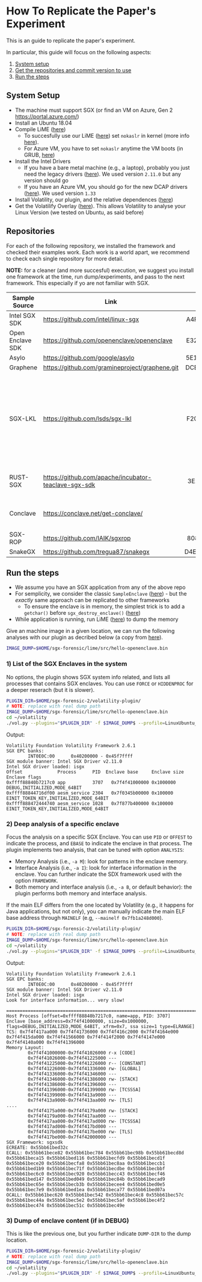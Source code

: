 # How To Replicate the Paper's Experiment

This is an guide to replicate the paper's experiment.

In particular, this guide will focus on the following aspects:
1. [System setup](#-System-Setup)
2. [Get the repositories and commit version to use](#-Repositories)
3. [Run the steps](##-Run-the-steps)

## System Setup

- The machine must support SGX (or find an VM on Azure, Gen 2 https://portal.azure.com/)
- Install an Ubuntu 18.04
- Compile LiME ([here](./lime/README.md))
    - To succesfully use our LiME ([here](./lime/README.md)) set `nokaslr` in kernel (more info [here](https://askubuntu.com/questions/19486/how-do-i-add-a-kernel-boot-parameter)).
    - For Azure VM, you have to set `nokaslr` anytime the VM boots (in GRUB, [here](https://docs.microsoft.com/en-us/troubleshoot/azure/virtual-machines/serial-console-linux))
- Install the Intel Drivers
    - If you have a bare metal machine (e.g., a laptop), probably you just need the legacy drivers ([here](https://github.com/intel/linux-sgx-driver)). We used version `2.11.0` but any version should go
    - If you have an Azure VM, you should go for the new DCAP drivers ([here](https://01.org/intel-softwareguard-extensions/downloads/intel-sgx-dcap-1.6-release)). We used version `1.33`
- Install Volatility, our plugin, and the relative dependences ([here](./volatility-plugin/README.md))
- Get the Volatilify Overlay ([here](./volatility-module/README.md)). This allows Volatility to analyse your Linux Version (we tested on Ubuntu, as said before)


## Repositories

For each of the following repository, we installed the framework and checked their examples work. Each work is a world apart, we recommend to check each single repository for more detail.

**NOTE:** for a cleaner (and more succesful) execution, we suggest you install one framework at the time, run dump/experiments, and pass to the next framework. This especially if yo are not familiar with SGX.

| Sample Source | Link | Version/Commit | Note |
| - | - | -: | - |
| Intel SGX SDK | https://github.com/intel/linux-sgx | A4F0C86828443EBB | 
| Open Enclave SDK | https://github.com/openenclave/openenclave | E32E10AC73C56F5B |
| Asylo | https://github.com/google/asylo | 5E19B541673A9C19 |
| Graphene | https://github.com/gramineproject/graphene.git | DCE0E6FD1751091D |
| SGX-LKL | https://github.com/lsds/sgx-lkl | F20210CEB1339EA1 | SGX-LKL associates a single virtual interface to each application, so you can't run multiple app in parallel
| RUST-SGX | https://github.com/apache/incubator-teaclave-sgx-sdk | 3E2E19052F589BFB | Compiled w/ Open Enclave support
| Conclave | https://conclave.net/get-conclave/ | 0.4 | Contact R3 to get the same version
| SGX-ROP | https://github.com/IAIK/sgxrop | 8086F6E624B0A43E |
| SnakeGX | https://github.com/tregua87/snakegx | D4E69C20ACD700A7 | |

## Run the steps

- We assume you have an SGX application from any of the above repo
- For semplicity, we consider the classic `SampleEnclave` ([here](https://github.com/intel/linux-sgx/tree/master/SampleCode/SampleEnclave)) - but the *exactly* same approach can be replicated to other frameworks
    - To ensure the enclave is in memory, the simplest trick is to add a `getchar()` before `sgx_destroy_enclave()` ([here](https://github.com/intel/linux-sgx/blob/master/SampleCode/SampleEnclave/App/App.cpp#L204))
- While application is running, run LiME ([here](./lime/README.md)) to dump the memory

Give an machine image in a given location, we can run the following analyses with our plugin as decribed below (a copy from [here](./volatility-plugin/README.md)).

```bash
IMAGE_DUMP=$HOME/sgx-forensic/lime/src/hello-openenclave.bin
```

### 1) List of the SGX Enclaves in the system

No options, the plugin shows SGX system info related, and lists all processes that contains SGX enclaves.
You can use `FORCE` or `HIDDENPROC` for a deeper reserach (but it is slower).

```bash
PLUGIN_DIR=$HOME/sgx-forensic-2/volatility-plugin/
# NOTE: replace with real dump path
IMAGE_DUMP=$HOME/sgx-forensic/lime/src/hello-openenclave.bin
cd ~/volatility
./vol.py --plugins="$PLUGIN_DIR" -f $IMAGE_DUMP$ --profile=LinuxUbuntu_5_4_0-42-generic_profilex64 linux_sgx
```

Output:
```
Volatility Foundation Volatility Framework 2.6.1
SGX EPC banks:
        INT0E0C:00      0x40200000 - 0x45f7ffff
SGX module banner: Intel SGX Driver v2.11.0
Intel SGX driver loaded: isgx
Offset             Process      PID  Enclave base     Enclave size Enclave flags                         
0xffff88840b7217c0 app          3707   0x7f4f41000000 0x1000000    DEBUG,INITIALIZED,MODE_64BIT          
0xffff88844716df00 aesm_service 2304   0x7f0345b00000 0x100000     EINIT_TOKEN_KEY,INITIALIZED,MODE_64BIT
0xffff888472444740 aesm_service 1028   0x7f877b400000 0x100000     EINIT_TOKEN_KEY,INITIALIZED,MODE_64BIT
```

### 2) Deep analysis of a specific enclave

Focus the analysis on a specific SGX Enclave. You can use `PID` or `OFFEST` to indicate the process, and `EBASE` to indicate the enclave in that process.
The plugin implements two analysis, that can be tuned with option `ANALYSIS`:
- Memory Analysis (i.e., `-a M`): look for patterns in the enclave memory.
- Interface Analysis (i.e., `-a I`): look for interface information in the enclave. You can further indicate the SDX framework used with the option `FRAMEWORK`.
- Both memory and interface analysis (i.e., `-a B`, or default behavior): the plugin performs both memory and interface analysis.

If the main ELF differs from the one located by Volatility (e.g., it happens for Java applications, but not only), you can manually indicate the main ELF base address through `MAINELF` (e.g, `--mainelf 0x7fb1a248d000`).

```bash
PLUGIN_DIR=$HOME/sgx-forensic-2/volatility-plugin/
# NOTE: replace with real dump path
IMAGE_DUMP=$HOME/sgx-forensic/lime/src/hello-openenclave.bin
cd ~/volatility
./vol.py --plugins="$PLUGIN_DIR" -f $IMAGE_DUMP$ --profile=LinuxUbuntu_5_4_0-42-generic_profilex64 linux_sgx -p 2304 --ebase  0x7f0345b00000
```

Output:
```
Volatility Foundation Volatility Framework 2.6.1
SGX EPC banks:
        INT0E0C:00      0x40200000 - 0x45f7ffff
SGX module banner: Intel SGX Driver v2.11.0
Intel SGX driver loaded: isgx
Look for interface information... very slow!

================================================================================
Host Process [offset=0xffff88840b7217c0, name=app, PID: 3707]
Enclave [base_address=0x7f4f41000000, size=0x1000000, flags=DEBUG,INITIALIZED,MODE_64BIT, xfrm=0x7, ssa size=1 type=ELRANGE]
TCS: 0x7f4f417aa000 0x7f4f41736000 0x7f4f416c2000 0x7f4f4164e000 0x7f4f415da000 0x7f4f41566000 0x7f4f414f2000 0x7f4f4147e000 0x7f4f4140a000 0x7f4f41396000
Memory Layout:
        0x7f4f41000000-0x7f4f41026000 r-x [CODE]
        0x7f4f41026000-0x7f4f41225000 ---
        0x7f4f41225000-0x7f4f41226000 r-- [CONSTANT]
        0x7f4f41226000-0x7f4f41336000 rw- [GLOBAL]
        0x7f4f41336000-0x7f4f41346000 ---
        0x7f4f41346000-0x7f4f41386000 rw- [STACK]
        0x7f4f41386000-0x7f4f41396000 ---
        0x7f4f41396000-0x7f4f41399000 rw- [TCSSSA]
        0x7f4f41399000-0x7f4f413a9000 ---
        0x7f4f413a9000-0x7f4f413aa000 rw- [TLS]
....
        0x7f4f4175a000-0x7f4f4179a000 rw- [STACK]
        0x7f4f4179a000-0x7f4f417aa000 ---
        0x7f4f417aa000-0x7f4f417ad000 rw- [TCSSSA]
        0x7f4f417ad000-0x7f4f417bd000 ---
        0x7f4f417bd000-0x7f4f417be000 rw- [TLS]
        0x7f4f417be000-0x7f4f42000000 ---
SGX Framework: sgxsdk
ECREATE: 0x55bb61bed32c
ECALL: 0x55bb61bece82 0x55bb61bec784 0x55bb61bec98b 0x55bb61becd8d 0x55bb61beca15 0x55bb61bed116 0x55bb61becfd9 0x55bb61becd1f 0x55bb61bece20 0x55bb61becfa8 0x55bb61bec8aa 0x55bb61beccb1 0x55bb61bed1b9 0x55bb61bec71f 0x55bb61becdbe 0x55bb61becbbf 0x55bb61bec6c0 0x55bb61bec920 0x55bb61becc43 0x55bb61becf46 0x55bb61bed147 0x55bb61bed049 0x55bb61bec84b 0x55bb61becad9 0x55bb61bec65e 0x55bb61becb3b 0x55bb61becee4 0x55bb61bed0e5 0x55bb61bec7e9 0x55bb61bed1ea 0x55bb61beca77 0x55bb61bed07a
OCALL: 0x55bb61bec620 0x55bb61bec542 0x55bb61bec4c8 0x55bb61bec57c 0x55bb61bec44a 0x55bb61bec5e2 0x55bb61bec5af 0x55bb61bec4f2 0x55bb61bec474 0x55bb61bec51c 0x55bb61bec49e
```

### 3) Dump of enclave content (if in DEBUG)

This is like the previous one, but you further indicate `DUMP-DIR` to the dump location.

```bash
PLUGIN_DIR=$HOME/sgx-forensic-2/volatility-plugin/
# NOTE: replace with real dump path
IMAGE_DUMP=$HOME/sgx-forensic/lime/src/hello-openenclave.bin
cd ~/volatility
./vol.py --plugins="$PLUGIN_DIR" -f $IMAGE_DUMP$ --profile=LinuxUbuntu_5_4_0-42-generic_profilex64 linux_sgx -p 2304 --ebase  0x7f0345b00000 -D $TMP/tmp
